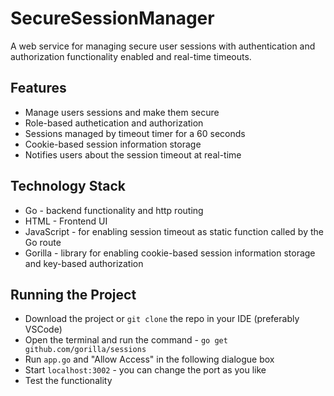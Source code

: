 # SecureSessionManager

A web service for managing secure user sessions with authentication and authorization functionality enabled and real-time timeouts. 

## Features

- Manage users sessions and make them secure
- Role-based authetication and authorization 
- Sessions managed by timeout timer for a 60 seconds 
- Cookie-based session information storage
- Notifies users about the session timeout at real-time 

## Technology Stack

- Go - backend functionality and http routing
- HTML - Frontend UI
- JavaScript - for enabling session timeout as static function called by the Go route
- Gorilla - library for enabling cookie-based session information storage and key-based authorization

## Running the Project

- Download the project or ``git clone`` the repo in your IDE (preferably VSCode)
- Open the terminal and run the command - ``go get github.com/gorilla/sessions``
- Run ``app.go`` and "Allow Access" in the following dialogue box 
- Start ``localhost:3002`` - you can change the port as you like
- Test the functionality 
